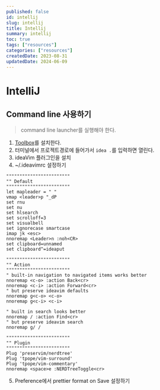 ```yaml
---
published: false
id: intellij
slug: intellij
title: Intellij
summary: intellij
toc: true
tags: ["resources"]
categories: ["resources"]
createdDate: 2023-08-31
updatedDate: 2024-06-09
---
```


# IntelliJ

## Command line 사용하기
> command line launcher를 실행해야 한다.

1. [Toolbox](https://www.jetbrains.com/toolbox-app/)를 설치한다.
2. 터미널에서 프로젝트경로에 들어가서 `idea .`를 입력하면 열린다.
3. ideaVim 플러그인을 설치
4. ~/.ideavimrc 설정하기
```
""""""""""""""""""""""""
"" Default
""""""""""""""""""""""""
let mapleader = " "
vmap <leader>p "_dP
set rnu
set nu
set hlsearch
set scrolloff=3
set visualbell
set ignorecase smartcase
imap jk <esc>
nnoremap <Leader>n :noh<CR>
set clipboard=unnamed
set clipboard^=ideaput

""""""""""""""""""""""""
"" Action
""""""""""""""""""""""""
" built-in navigation to navigated items works better
nnoremap <c-o> :action Back<cr>
nnoremap <c-i> :action Forward<cr>
" but preserve ideavim defaults
nnoremap g<c-o> <c-o>
nnoremap g<c-i> <c-i>

" built in search looks better
nnoremap / :action Find<cr>
" but preserve ideavim search
nnoremap g/ /

""""""""""""""""""""""""
"" Plugin
""""""""""""""""""""""""
Plug 'preservim/nerdtree'
Plug 'tpope/vim-surround'
Plug 'tpope/vim-commentary'
nnoremap <space>e :NERDTreeToggle<cr>
```
5. Preference에서 prettier format on Save 설정하기
